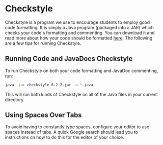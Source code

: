 # Checkstyle

Checkstyle is a program we use to encourage students to employ good code
formatting. It is simply a Java program (packaged into a JAR) which checks your
code's formatting and commenting. You can download it and read more about how
your code should be formatted
[here](http://cs1331.gatech.edu/cs1331-style-guide.html). The following are a
few tips for running Checkstyle.

## Running Code and JavaDocs Checkstyle

To run Checkstyle on both your code formatting and JavaDoc commenting, run:

```sh
java -jar checkstyle-6.2.2.jar -a *.java
```

This will run both kinds of Checkstyle on all of the Java files in your current
directory.

## Using Spaces Over Tabs

To avoid having to constantly type spaces, configure your editor to use spaces
instead of tabs. A quick Google search should lead you to instructions on how to
do this for the editor of your choice.
